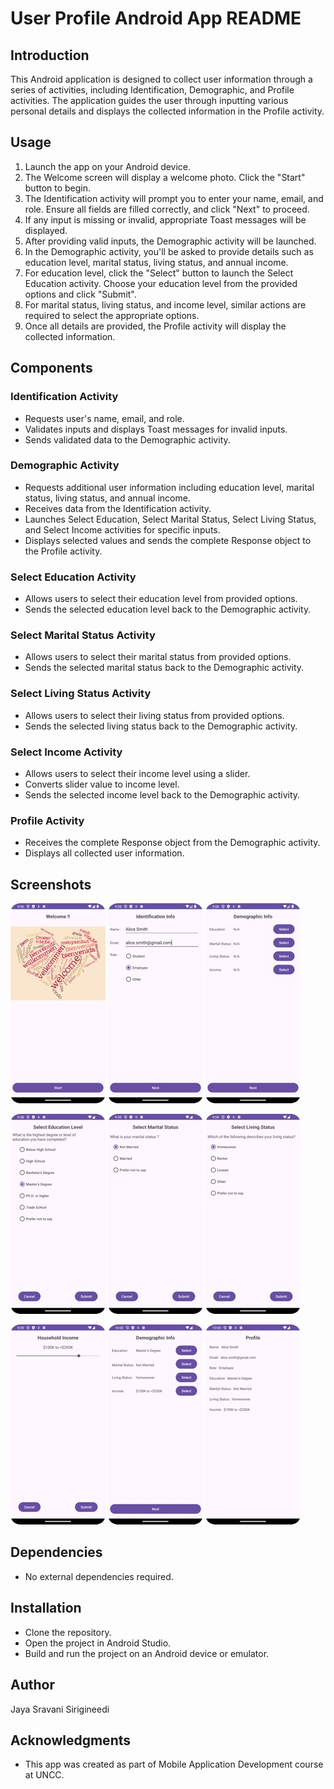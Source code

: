 # User Profile Android App README

## Introduction
This Android application is designed to collect user information through a series of activities, including Identification, Demographic, and Profile activities. The application guides the user through inputting various personal details and displays the collected information in the Profile activity.

## Usage
1. Launch the app on your Android device.
2. The Welcome screen will display a welcome photo. Click the "Start" button to begin.
3. The Identification activity will prompt you to enter your name, email, and role. Ensure all fields are filled correctly, and click "Next" to proceed.
4. If any input is missing or invalid, appropriate Toast messages will be displayed.
5. After providing valid inputs, the Demographic activity will be launched.
6. In the Demographic activity, you'll be asked to provide details such as education level, marital status, living status, and annual income.
7. For education level, click the "Select" button to launch the Select Education activity. Choose your education level from the provided options and click "Submit".
8. For marital status, living status, and income level, similar actions are required to select the appropriate options.
9. Once all details are provided, the Profile activity will display the collected information.

## Components
### Identification Activity
- Requests user's name, email, and role.
- Validates inputs and displays Toast messages for invalid inputs.
- Sends validated data to the Demographic activity.

### Demographic Activity
- Requests additional user information including education level, marital status, living status, and annual income.
- Receives data from the Identification activity.
- Launches Select Education, Select Marital Status, Select Living Status, and Select Income activities for specific inputs.
- Displays selected values and sends the complete Response object to the Profile activity.

### Select Education Activity
- Allows users to select their education level from provided options.
- Sends the selected education level back to the Demographic activity.

### Select Marital Status Activity
- Allows users to select their marital status from provided options.
- Sends the selected marital status back to the Demographic activity.

### Select Living Status Activity
- Allows users to select their living status from provided options.
- Sends the selected living status back to the Demographic activity.

### Select Income Activity
- Allows users to select their income level using a slider.
- Converts slider value to income level.
- Sends the selected income level back to the Demographic activity.

### Profile Activity
- Receives the complete Response object from the Demographic activity.
- Displays all collected user information.

## Screenshots

![Screenshot 1](screenshots/screenshot1.jpeg)    ![Screenshot 2](screenshots/screenshot2.jpeg)    ![Screenshot 3](screenshots/screenshot3.jpeg)

![Screenshot 4](screenshots/screenshot4.jpeg)    ![Screenshot 5](screenshots/screenshot5.jpeg)    ![Screenshot 6](screenshots/screenshot6.jpeg)

![Screenshot 7](screenshots/screenshot7.jpeg)    ![Screenshot 8](screenshots/screenshot8.jpeg)    ![Screenshot 9](screenshots/screenshot9.jpeg)

## Dependencies

- No external dependencies required.

## Installation

- Clone the repository.
- Open the project in Android Studio.
- Build and run the project on an Android device or emulator.

## Author

Jaya Sravani Sirigineedi

## Acknowledgments

- This app was created as part of Mobile Application Development course at UNCC.
